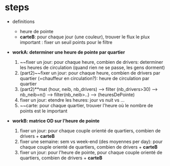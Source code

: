 # steps
- definitions
    - heure de pointe
    - **carteB**: pour chaque jour (une couleur), trouver le flux le plux important : fixer un seuil points pour le filtre

- **workA: determiner une heure de pointe par quartier**
    1. ~~fixer un jour: pour chaque heure, combien de drivers: determiner les heures de circulation (quand rien ne se passe, les gens dorment)
    2. (part2)~~fixer un jour: pour chaque heure, combien de drivers par quartier (=chauffeur en circulation?): heure de circulation par quartier   
    2. (part2)**mat (hour, neib, nb_drivers) --> filter (nb_drivers>30) --> nb_neib=n() --> filter(nb_neib>..) --> (heuresDePointe)     
    3. fixer un jour: etendre les heures: jour vs nuit vs ...
    4. ~~carte: pour chaque quartier, trouver l'heure où le nombre de points est le important
- **workB: matrice OD sur l'heure de pointe**
    1. fixer un jour: pour chaque couple orienté de quartiers, combien de drivers + **carteB**
    2. fixer une semaine: sem vs week-end (des moyennes per day): pour chaque couple orienté de quartiers, combien de drivers + **carteB**
    4. fixer un jour: pour l'heure de pointe, pour chaque couple orienté de quartiers, combien de drivers  + **carteB**
